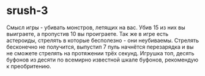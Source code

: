 # srush-3
Смысл игры - убивать монстров, летящих на вас. Убив 15 из них вы выиграете, а пропустив 10 вы проиграете. Так же в игре есть астероиды, стрелять в которые бесполезно - они неубиваемы. Стрелять бесконечно не получится, выпустип 7 пуль начнётся перезарядка и вы не сможете стрелять на протяжении трёх секунд. Игрушка топ, десять буфонов из десяти по всемирно известной шкале буфонов, рекомендую к преобритению.

